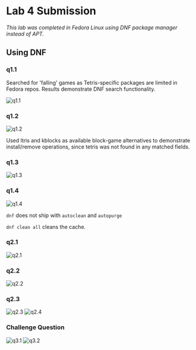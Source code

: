# Lab 4 Submission
*This lab was completed in Fedora Linux using DNF package manager instead of APT.*
## Using DNF
### q1.1

Searched for 'falling' games as Tetris-specific packages are limited in Fedora repos. Results demonstrate DNF search functionality.

![q1.1](q1.1.png)



### q1.2

![q1.2](q1.2.png)

Used ltris and kblocks as available block-game alternatives to demonstrate install/remove operations, since tetris was not found in any matched fields.

### q1.3

![q1.3](q1.3.png)


### q1.4

![q1.4](q1.4.png)

`dnf` does not ship with  `autoclean` and `autopurge`

`dnf clean all` cleans the cache.  

### q2.1

![q2.1](q2.1.png)

### q2.2

![q2.2](q2.2.png)

### q2.3

![q2.3](q2.3.png)
![q2.4](q2.4.png)

### Challenge Question

![q3.1](q3.1.png)
![q3.2](q3.2.png)